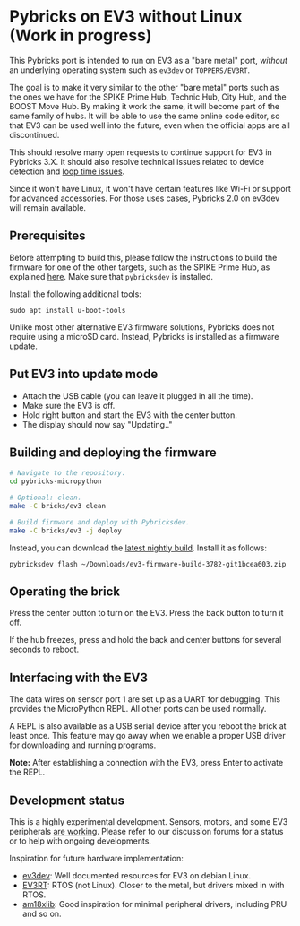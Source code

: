 # Pybricks on EV3 without Linux (Work in progress)

This Pybricks port is intended to run on EV3 as a "bare metal" port, _without_
an underlying operating system such as `ev3dev` or `TOPPERS/EV3RT`.

The goal is to make it very similar to the other "bare metal" ports such as the
ones we have for the SPIKE Prime Hub, Technic Hub, City Hub, and the BOOST Move
Hub. By making it work the same, it will become part of the same family of
hubs. It will be able to use the same online code editor, so that EV3 can be
used well into the future, even when the official apps are all discontinued.

This should resolve many open requests to continue support for EV3 in Pybricks
3.X. It should also resolve technical issues related to device detection and
[loop time issues](https://github.com/pybricks/support/issues/1035).

Since it won't have Linux, it won't have certain features like Wi-Fi or support
for advanced accessories. For those uses cases, Pybricks 2.0 on ev3dev will
remain available.

## Prerequisites

Before attempting to build this, please follow the instructions to build the
firmware for one of the other targets, such as the SPIKE Prime Hub, as
explained [here](../../CONTRIBUTING.md). Make sure that `pybricksdev` is
installed.

Install the following additional tools:

```
sudo apt install u-boot-tools
```

Unlike most other alternative EV3 firmware solutions, Pybricks does not require
using a microSD card. Instead, Pybricks is installed as a firmware update.


## Put EV3 into update mode

- Attach the USB cable (you can leave it plugged in all the time).
- Make sure the EV3 is off.
- Hold right button and start the EV3 with the center button.
- The display should now say "Updating.."

## Building and deploying the firmware

```bash
# Navigate to the repository.
cd pybricks-micropython

# Optional: clean.
make -C bricks/ev3 clean

# Build firmware and deploy with Pybricksdev.
make -C bricks/ev3 -j deploy
```

Instead, you can download the [latest nightly build](https://nightly.link/pybricks/pybricks-micropython/workflows/build/master). Install it as follows:

```
pybricksdev flash ~/Downloads/ev3-firmware-build-3782-git1bcea603.zip
```

## Operating the brick

Press the center button to turn on the EV3. Press the back button to turn it
off.

If the hub freezes, press and hold the back and center buttons for several seconds to
reboot.

## Interfacing with the EV3

The data wires on sensor port 1 are set up as a UART for debugging. This
provides the MicroPython REPL. All other ports can be used normally.

A REPL is also available as a USB serial device
after you reboot the brick at least once. This feature may go away when we enable a proper USB driver for downloading and running programs.

**Note:** After establishing a connection with the EV3, press Enter to activate the REPL.

## Development status

This is a highly experimental development. Sensors, motors, and some EV3 peripherals [are working](https://www.youtube.com/watch?v=9Iu6YpFLwKo). Please refer to our discussion forums for a status or to help with ongoing developments.

Inspiration for future hardware implementation:
- [ev3dev](https://www.ev3dev.org/docs/kernel-hackers-notebook/ev3dev-linux-kernel/): Well documented resources for EV3 on debian Linux.
- [EV3RT](https://github.com/pybricks/ev3rt-lib): RTOS (not Linux). Closer to the metal, but drivers mixed in with RTOS.
- [am18xlib](https://github.com/pybricks/am18x-lib-ev3): Good inspiration for minimal peripheral drivers, including PRU and so on.
